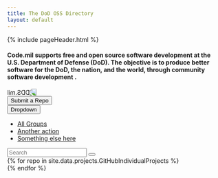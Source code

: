 ```yaml
---
title: The DoD OSS Directory
layout: default
---
```


{% include pageHeader.html %}
<section class="container">
  <div class="row">
    <div class="col-sm-6 col-sm-offset-2">
      <h4>Code.mil supports <strong>free and open source software development</strong> at the U.S. Department of Defense (DoD). The objective is to produce <strong>better software</strong> for the DoD, the nation, and the world, through <strong> community software development </strong>.</h4>
    </div>
    <div class="col-sm-2">
      <img class="img-responsive" src="{% if jekyll.environment == 'staging' %}{% else %}{{ site.baseurl }}{% endif %}{% link _assets/birdplaceholder.png %}" alt="DDS.mil" style="transform: scaleX(-1);" />
    </div>
  </div>
  <div class="row">
    <div class="text-center">
      <button class="col-sm-2 col-sm-offset-5 btn btn-default btn-lg">Submit a Repo</button>
    </div>
  </div>
  <div class="row">
    <div class="col-sm-3">
      <div class="dropdown">
        <button class="btn btn-default dropdown-toggle" type="button" id="dropdownMenu1" data-toggle="dropdown" aria-haspopup="true" aria-expanded="true">
          Dropdown
          <span class="caret"></span>
        </button>
        <ul class="dropdown-menu" aria-labelledby="dropdownMenu1">
          <li><a href="#">All Groups</a></li>
          <li><a href="#">Another action</a></li>
          <li><a href="#">Something else here</a></li>
        </ul>
      </div>
    </div>
    <div class="col-sm-3 col-sm-offset-6">
      <div class="input-group">
        <input type="text" class="form-control" placeholder="Search">
        <span class="input-group-btn">
          <button class="btn" type="button"><span class="glyphicon glyphicon-search"> </span></button>
        </span>
      </div>
    </div>
  </div>
</section>

<section class="row" id="repos">
<script>
// TODO: Will not scale, need Jenkins or AWS Lambda to update code.json
function addFields(p,response){
  var div = document.createElement('div');
  div.classList.add('panel-body');
  p.appendChild(div);
  var [a,b] = response.full_name.split("/");
  var tmp = document.createElement('div');
  tmp.innerText = a;
  div.appendChild(tmp);
  tmp = document.createElement('h2');
  tmp.innerText = b;
  div.appendChild(tmp);
  var array = [response.description
            ,"Last Updated: " + response.pushed_at.slice(0,9)
            ,response.language];
  for (var i=0;i<array.length;i++){
    tmp = document.createElement('p');
    tmp.innerText=array[i];
    div.appendChild(tmp);
  }
}
</script>
<script>
// Cache repo info in localStorage
function updateRepo(repo){
  var cache = localStorage.getItem(repo + ".date");
  var p = document.currentScript.parentNode;
  // 15 min invalidation
  if (Date.now() - Number.parseInt(cache) < 900 * 1000) {
    return addFields(p,JSON.parse(localStorage.getItem(repo)));
  }
  var xhr = new XMLHttpRequest();
  xhr.responseType = 'json';
  xhr.open('GET', 'https://api.github.com/repos/' + repo);
  xhr.onload = function() {
    if (xhr.readyState !== 4 ) { return }
    var response;
    if (xhr.status == 403) {
      console.log('Rate limit reached. Using localStorage');
      response = JSON.parse(localStorage.getItem(repo));
      if (!response) response = {full_name:repo,description : '',pushed_at:'',language:''};
    }
    else if (xhr.status !== 200 && xhr.status !== 304) {
      console.log(xhr.status);
      response = {full_name:repo,description : '',pushed_at:'',language:''};
    }
    else {response = xhr.response;}
    addFields(p,response);
    // Cache response
    localStorage.setItem(repo,JSON.stringify(response));
    localStorage.setItem(repo + ".date",Date.now());
  };
  xhr.send();
};

value = {{ site.data.projects.GitHubIndividualProjects | jsonify }};
</script>
{% for repo in site.data.projects.GitHubIndividualProjects %}
    <div class="col-sm-6">
        <a href="https://github.com/{{repo}}" class="col-sm-12 panel css3-shadow">
            <script>updateRepo("{{repo}}");</script>
        </a>
    </div>
{% endfor %}
</section>